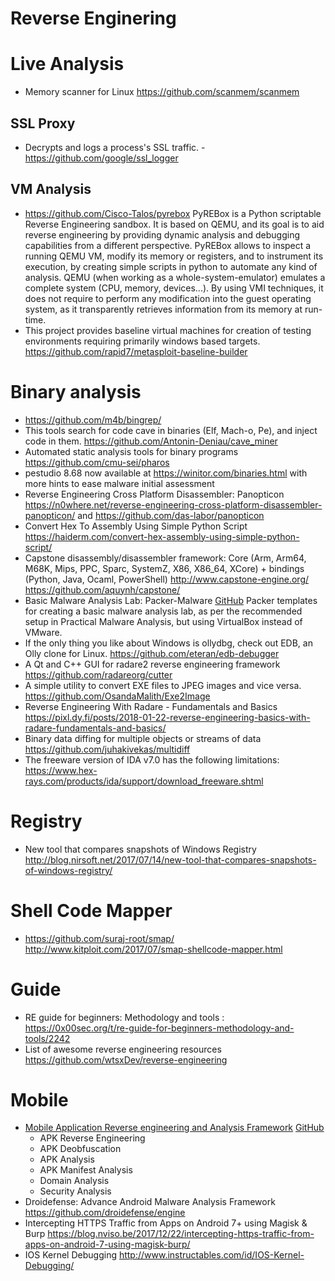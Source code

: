 Reverse Enginering
==============

# Live Analysis
*  Memory scanner for Linux https://github.com/scanmem/scanmem

## SSL Proxy
* Decrypts and logs a process's SSL traffic. - https://github.com/google/ssl_logger

## VM Analysis
* https://github.com/Cisco-Talos/pyrebox PyREBox is a Python scriptable Reverse Engineering sandbox. It is based on QEMU, and its goal is to aid reverse engineering by providing dynamic analysis and debugging capabilities from a different perspective. PyREBox allows to inspect a running QEMU VM, modify its memory or registers, and to instrument its execution, by creating simple scripts in python to automate any kind of analysis. QEMU (when working as a whole-system-emulator) emulates a complete system (CPU, memory, devices...). By using VMI techniques, it does not require to perform any modification into the guest operating system, as it transparently retrieves information from its memory at run-time.
* This project provides baseline virtual machines for creation of testing environments requiring primarily windows based targets. https://github.com/rapid7/metasploit-baseline-builder

# Binary analysis
* https://github.com/m4b/bingrep/
* This tools search for code cave in binaries (Elf, Mach-o, Pe), and inject code in them. https://github.com/Antonin-Deniau/cave_miner
* Automated static analysis tools for binary programs https://github.com/cmu-sei/pharos
* pestudio 8.68 now available at https://winitor.com/binaries.html  with more hints to ease malware initial assessment
* Reverse Engineering Cross Platform Disassembler: Panopticon https://n0where.net/reverse-engineering-cross-platform-disassembler-panopticon/ and https://github.com/das-labor/panopticon
* Convert Hex To Assembly Using Simple Python Script https://haiderm.com/convert-hex-assembly-using-simple-python-script/
* Capstone disassembly/disassembler framework: Core (Arm, Arm64, M68K, Mips, PPC, Sparc, SystemZ, X86, X86_64, XCore) + bindings (Python, Java, Ocaml, PowerShell) http://www.capstone-engine.org/ https://github.com/aquynh/capstone/
* Basic Malware Analysis Lab: Packer-Malware [GitHub](https://github.com/m-dwyer/packer-malware) Packer templates for creating a basic malware analysis lab, as per the recommended setup in Practical Malware Analysis, but using VirtualBox instead of VMware.
* If the only thing you like about Windows is ollydbg, check out EDB, an Olly clone for Linux. https://github.com/eteran/edb-debugger
* A Qt and C++ GUI for radare2 reverse engineering framework https://github.com/radareorg/cutter
* A simple utility to convert EXE files to JPEG images and vice versa. https://github.com/OsandaMalith/Exe2Image
* Reverse Engineering With Radare - Fundamentals and Basics https://pixl.dy.fi/posts/2018-01-22-reverse-engineering-basics-with-radare-fundamentals-and-basics/
* Binary data diffing for multiple objects or streams of data https://github.com/juhakivekas/multidiff
* The freeware version of IDA v7.0 has the following limitations: https://www.hex-rays.com/products/ida/support/download_freeware.shtml

# Registry
* New tool that compares snapshots of Windows Registry http://blog.nirsoft.net/2017/07/14/new-tool-that-compares-snapshots-of-windows-registry/

# Shell Code Mapper
* https://github.com/suraj-root/smap/ http://www.kitploit.com/2017/07/smap-shellcode-mapper.html

# Guide
* RE guide for beginners: Methodology and tools : https://0x00sec.org/t/re-guide-for-beginners-methodology-and-tools/2242 
* List of awesome reverse engineering resources https://github.com/wtsxDev/reverse-engineering


# Mobile
* [Mobile Application Reverse engineering and Analysis Framework](https://n0where.net/mobile-application-reverse-engineering-mara/) [GitHub](https://github.com/xtiankisutsa/MARA_Framework)
	* APK Reverse Engineering
	* APK Deobfuscation
	* APK Analysis
	* APK Manifest Analysis
	* Domain Analysis
	* Security Analysis
* Droidefense: Advance Android Malware Analysis Framework https://github.com/droidefense/engine
* Intercepting HTTPS Traffic from Apps on Android 7+ using Magisk & Burp https://blog.nviso.be/2017/12/22/intercepting-https-traffic-from-apps-on-android-7-using-magisk-burp/
* IOS Kernel Debugging http://www.instructables.com/id/IOS-Kernel-Debugging/
